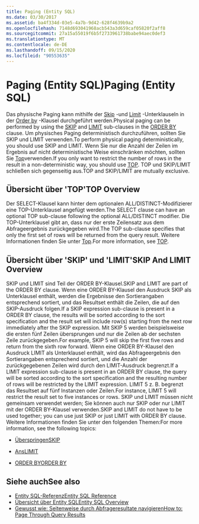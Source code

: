 ```yaml
---
title: Paging (Entity SQL)
ms.date: 03/30/2017
ms.assetid: ba4f334d-03e5-4a7b-9d42-628f4639b9a2
ms.openlocfilehash: 7148d693041968acb543a3d659caf05820f2aff8
ms.sourcegitcommit: 27a15a55019f6b5f2733961738babe94aec0def3
ms.translationtype: MT
ms.contentlocale: de-DE
ms.lasthandoff: 09/15/2020
ms.locfileid: "90553635"
---
```

# <a name="paging-entity-sql"></a><span data-ttu-id="742cd-102">Paging (Entity SQL)</span><span class="sxs-lookup"><span data-stu-id="742cd-102">Paging (Entity SQL)</span></span>
<span data-ttu-id="742cd-103">Das physische Paging kann mithilfe der [Skip](skip-entity-sql.md) -und [Limit](limit-entity-sql.md) -Unterklauseln in der [Order by](order-by-entity-sql.md) -Klausel durchgeführt werden.</span><span class="sxs-lookup"><span data-stu-id="742cd-103">Physical paging can be performed by using the [SKIP](skip-entity-sql.md) and [LIMIT](limit-entity-sql.md) sub-clauses in the [ORDER BY](order-by-entity-sql.md) clause.</span></span> <span data-ttu-id="742cd-104">Um physisches Paging deterministisch durchzuführen, sollten Sie SKIP und LIMIT verwenden.</span><span class="sxs-lookup"><span data-stu-id="742cd-104">To perform physical paging deterministically, you should use SKIP and LIMIT.</span></span> <span data-ttu-id="742cd-105">Wenn Sie nur die Anzahl der Zeilen im Ergebnis auf nicht deterministische Weise einschränken möchten, sollten Sie [Top](top-entity-sql.md)verwenden.</span><span class="sxs-lookup"><span data-stu-id="742cd-105">If you only want to restrict the number of rows in the result in a non-deterministic way, you should use [TOP](top-entity-sql.md).</span></span> <span data-ttu-id="742cd-106">TOP und SKIP/LIMIT schließen sich gegenseitig aus.</span><span class="sxs-lookup"><span data-stu-id="742cd-106">TOP and SKIP/LIMIT are mutually exclusive.</span></span>  
  
## <a name="top-overview"></a><span data-ttu-id="742cd-107">Übersicht über 'TOP'</span><span class="sxs-lookup"><span data-stu-id="742cd-107">TOP Overview</span></span>  
 <span data-ttu-id="742cd-108">Der SELECT-Klausel kann hinter dem optionalen ALL/DISTINCT-Modifizierer eine TOP-Unterklausel angefügt werden.</span><span class="sxs-lookup"><span data-stu-id="742cd-108">The SELECT clause can have an optional TOP sub-clause following the optional ALL/DISTINCT modifier.</span></span> <span data-ttu-id="742cd-109">Die TOP-Unterklausel gibt an, dass nur der erste Zeilensatz aus dem Abfrageergebnis zurückgegeben wird.</span><span class="sxs-lookup"><span data-stu-id="742cd-109">The TOP sub-clause specifies that only the first set of rows will be returned from the query result.</span></span> <span data-ttu-id="742cd-110">Weitere Informationen finden Sie unter [Top](top-entity-sql.md).</span><span class="sxs-lookup"><span data-stu-id="742cd-110">For more information, see [TOP](top-entity-sql.md).</span></span>  
  
## <a name="skip-and-limit-overview"></a><span data-ttu-id="742cd-111">Übersicht über 'SKIP' und 'LIMIT'</span><span class="sxs-lookup"><span data-stu-id="742cd-111">SKIP And LIMIT Overview</span></span>  
 <span data-ttu-id="742cd-112">SKIP und LIMIT sind Teil der ORDER BY-Klausel.</span><span class="sxs-lookup"><span data-stu-id="742cd-112">SKIP and LIMIT are part of the ORDER BY clause.</span></span> <span data-ttu-id="742cd-113">Wenn eine ORDER BY-Klausel den Ausdruck SKIP als Unterklausel enthält, werden die Ergebnisse den Sortierangaben entsprechend sortiert, und das Resultset enthält die Zeilen, die auf den SKIP-Ausdruck folgen.</span><span class="sxs-lookup"><span data-stu-id="742cd-113">If a SKIP expression sub-clause is present in a ORDER BY clause, the results will be sorted according to the sort specification and the result set will include row(s) starting from the next row immediately after the SKIP expression.</span></span> <span data-ttu-id="742cd-114">Mit SKIP 5 werden beispielsweise die ersten fünf Zeilen übersprungen und nur die Zeilen ab der sechsten Zeile zurückgegeben.</span><span class="sxs-lookup"><span data-stu-id="742cd-114">For example, SKIP 5 will skip the first five rows and return from the sixth row forward.</span></span> <span data-ttu-id="742cd-115">Wenn eine ORDER BY-Klausel den Ausdruck LIMIT als Unterklausel enthält, wird das Abfrageergebnis den Sortierangaben entsprechend sortiert, und die Anzahl der zurückgegebenen Zeilen wird durch den LIMIT-Ausdruck begrenzt.</span><span class="sxs-lookup"><span data-stu-id="742cd-115">If a LIMIT expression sub-clause is present in an ORDER BY clause, the query will be sorted according to the sort specification and the resulting number of rows will be restricted by the LIMIT expression.</span></span> <span data-ttu-id="742cd-116">LIMIT 5 z. B. begrenzt das Resultset auf fünf Instanzen oder Zeilen.</span><span class="sxs-lookup"><span data-stu-id="742cd-116">For instance, LIMIT 5 will restrict the result set to five instances or rows.</span></span> <span data-ttu-id="742cd-117">SKIP und LIMIT müssen nicht gemeinsam verwendet werden; Sie können auch nur SKIP oder nur LIMIT mit der ORDER BY-Klausel verwenden.</span><span class="sxs-lookup"><span data-stu-id="742cd-117">SKIP and LIMIT do not have to be used together; you can use just SKIP or just LIMIT with ORDER BY clause.</span></span> <span data-ttu-id="742cd-118">Weitere Informationen finden Sie unter den folgenden Themen:</span><span class="sxs-lookup"><span data-stu-id="742cd-118">For more information, see the following topics:</span></span>  
  
- [<span data-ttu-id="742cd-119">Überspringen</span><span class="sxs-lookup"><span data-stu-id="742cd-119">SKIP</span></span>](skip-entity-sql.md)  
  
- [<span data-ttu-id="742cd-120">Ans</span><span class="sxs-lookup"><span data-stu-id="742cd-120">LIMIT</span></span>](limit-entity-sql.md)  
  
- [<span data-ttu-id="742cd-121">ORDER BY</span><span class="sxs-lookup"><span data-stu-id="742cd-121">ORDER BY</span></span>](order-by-entity-sql.md)  
  
## <a name="see-also"></a><span data-ttu-id="742cd-122">Siehe auch</span><span class="sxs-lookup"><span data-stu-id="742cd-122">See also</span></span>

- [<span data-ttu-id="742cd-123">Entity SQL-Referenz</span><span class="sxs-lookup"><span data-stu-id="742cd-123">Entity SQL Reference</span></span>](entity-sql-reference.md)
- [<span data-ttu-id="742cd-124">Übersicht über Entity SQL</span><span class="sxs-lookup"><span data-stu-id="742cd-124">Entity SQL Overview</span></span>](entity-sql-overview.md)
- <span data-ttu-id="742cd-125">[Gewusst wie: Seitenweise durch Abfrageresultate navigieren](/previous-versions/dotnet/netframework-4.0/bb738702(v=vs.100))</span><span class="sxs-lookup"><span data-stu-id="742cd-125">[How to: Page Through Query Results](/previous-versions/dotnet/netframework-4.0/bb738702(v=vs.100))</span></span>

